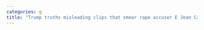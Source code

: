 ```yaml
---
categories: g
title: "Trump truths misleading clips that smear rape accuser E Jean Carroll after his deposition at MaraLago"
---
```

